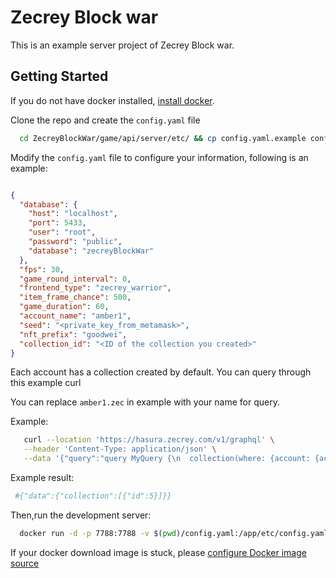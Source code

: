 # Zecrey Block war

This is an example server project of Zecrey Block war.

## Getting Started

If you do not have docker installed, [install docker](https://dockerdocs.cn/desktop/#download-and-install).

Clone the repo and create the `config.yaml` file

```bash
  cd ZecreyBlockWar/game/api/server/etc/ && cp config.yaml.example config.yaml
```

Modify the `config.yaml` file to configure your information, following is an example:

```json

{
  "database": {
    "host": "localhost",
    "port": 5433,
    "user": "root",
    "password": "public",
    "database": "zecreyBlockWar"
  },
  "fps": 30,
  "game_round_interval": 0,
  "frontend_type": "zecrey_warrior",
  "item_frame_chance": 500,
  "game_duration": 60,
  "account_name": "amber1",
  "seed": "<private_key_from_metamask>",
  "nft_prefix": "goodwei",
  "collection_id": "<ID of the collection you created>"
}


```

Each account has a collection created by default. You can query through this example curl

You can replace `amber1.zec` in example with your name for query.

Example:

```bash
   curl --location 'https://hasura.zecrey.com/v1/graphql' \
   --header 'Content-Type: application/json' \
   --data '{"query":"query MyQuery {\n  collection(where: {account: {account_name: {_eq: \"gavinplaygameserver2.zec\"}}, l2_collection_id: {_eq: \"0\"}}) {\n    id\n  }\n}","variables":{}}'
```

Example result:

```bash
 #{"data":{"collection":[{"id":5}]}}
```

Then,run the development server:

```bash
  docker run -d -p 7788:7788 -v $(pwd)/config.yaml:/app/etc/config.yaml zecrey/browser-quest:0.0.4  
```

If your docker download image is stuck,
please [configure Docker image source](https://mirrors.ustc.edu.cn/help/dockerhub.html#linux)
